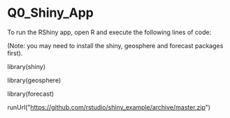 # Q0_Shiny_App

To run the RShiny app, open R and execute the following lines of code:

(Note: you may need to install the shiny, geosphere and forecast packages first).

library(shiny)

library(geosphere)

library(forecast)

runUrl("https://github.com/rstudio/shiny_example/archive/master.zip")
